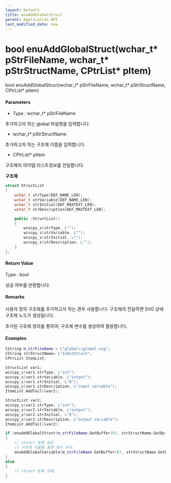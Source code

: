 ```yaml
---
layout: default
title: enuAddGlobalStruct
parent: Application API
last_modified_date: now
---
```

# bool enuAddGlobalStruct\(wchar\_t\* pStrFileName, wchar\_t\* pStrStructName, CPtrList\* pItem\)

bool enuAddGlobalStruct\(wchar\_t\* pStrFileName, wchar\_t\* pStrStructName, CPtrList\* pItem\)

#### Parameters

* Type : wchar\_t\* pStrFileName

추가하고자 하는 global 파일명을 입력합니다.

* wchar\_t\* pStrStructName

추가하고자 하는 구조체 이름을 입력합니다.

* CPtrList\* pItem

구조체의 아이템 리스트정보를 전달합니다.

**구조체**

```cpp
struct StructList
{
    wchar_t strType[DEF_NAME_LEN];
    wchar_t strVariable[DEF_NAME_LEN];
    wchar_t strInitial[DEF_MAXTEXT_LEN];
    wchar_t strDescription[DEF_MAXTEXT_LEN];

    public :StructList()
    {
        wcscpy_s(strType, L"");
        wcscpy_s(strVariable, L"");
        wcscpy_s(strInitial, L"");
        wcscpy_s(strDescription, L"");
    }
};
```

#### Return Value

Type : bool

성공 여부를 반환합니다.

#### Remarks

사용자 정의 구조체를 추가하고자 하는 경우 사용합니다. 구조체의 전달하면 SVG 상에 구조체 노드가 생성됩니다.

추가된 구조체 정의를 통하여, 구조체 변수를 생성하여 활용합니다.

#### Examples

```cpp
CString m_strFileName = L"global\\global.svg";
CString strStructName= L"InOutStruct";
CPtrList ItemList;

StructList var1;
wcscpy_s(var1.strType, L"int");
wcscpy_s(var1.strVariable, L"intput");
wcscpy_s(var1.strInitial, L"0");
wcscpy_s(var1.strDescription, L"input variable");
ItemList.AddTail(&var1);

StructList var2;
wcscpy_s(var2.strType, L"int");
wcscpy_s(var2.strVariable, L"output");
wcscpy_s(var2.strInitial, L"0");
wcscpy_s(var2.strDescription, L"output variable");
ItemList.AddTail(&var2);

if (enuAddGlobalStruct(m_strFileName.GetBuffer(0), strStructName.GetBuffer(0), &ItemList))
{
    // struct 등록 성공
    // 구조체 이름을 통한 변수 추가.
    enuAddGlobalVariable(m_strFileName.GetBuffer(0), strStructName.GetBuffer(0), L"MyVariable", L"", L"description");
}
else
{
    // struct 등록 실패.
}
```



